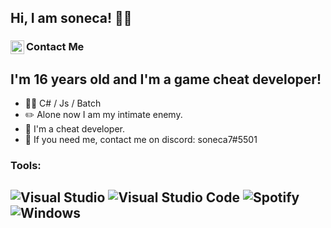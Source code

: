 <!--

:)

-->

## Hi, I am soneca! 🧙🏼

### Contact Me [<img align="left" alt="soneca | Discord" width="22px" src="https://raw.githubusercontent.com/anuraghazra/anuraghazra/master/assets/discord-round.svg" />](https://discord.gg/jug4WYuAP2)

## I'm 16 years old and I'm a game cheat developer!
-   👨‍💻 C# / Js / Batch
-   ✏️ Alone now I am my intimate enemy.
-   👻 I'm a cheat developer.
-   💭 If you need me, contact me on discord: soneca7#5501

### Tools:
![Visual Studio](https://img.shields.io/badge/Visual%20Studio-5C2D91.svg?style=for-the-badge&logo=visual-studio&logoColor=white)
![Visual Studio Code](https://img.shields.io/badge/Visual%20Studio%20Code-0078d7.svg?style=for-the-badge&logo=visual-studio-code&logoColor=white)
![Spotify](https://img.shields.io/badge/Spotify-1ED760?style=for-the-badge&logo=spotify&logoColor=white)
![Windows](https://img.shields.io/badge/Windows-0078D6?style=for-the-badge&logo=windows&logoColor=white)
---
